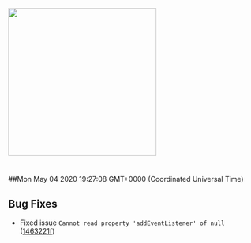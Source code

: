 <img width="300px" src="https://sickrage.ca/img/logo-stacked.png" />

# 

##Mon May 04 2020 19:27:08 GMT+0000 (Coordinated Universal Time)


## Bug Fixes
  - Fixed issue `Cannot read property 'addEventListener' of null`
  ([1463221f](https://gitlab-ci-token:CaghhrWfJsJnFds4pjBe@git.sickrage.ca/SiCKRAGE/sickrage/commit/1463221f811de8e991f27865be96bf7e7b652e8a))





